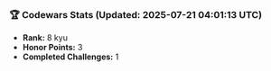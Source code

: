 ### 🏆 Codewars Stats (Updated: 2025-07-21 04:01:13 UTC)

- **Rank:** 8 kyu
- **Honor Points:** 3
- **Completed Challenges:** 1
